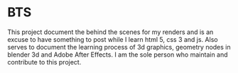 # BTS
This project document the behind the scenes for my renders and is an excuse to have something to post while I learn html 5, css 3 and js.
Also serves to document the learning process of 3d graphics, geometry nodes in blender 3d and Adobe After Effects.
I am the sole person who maintain and contribute to this project.
